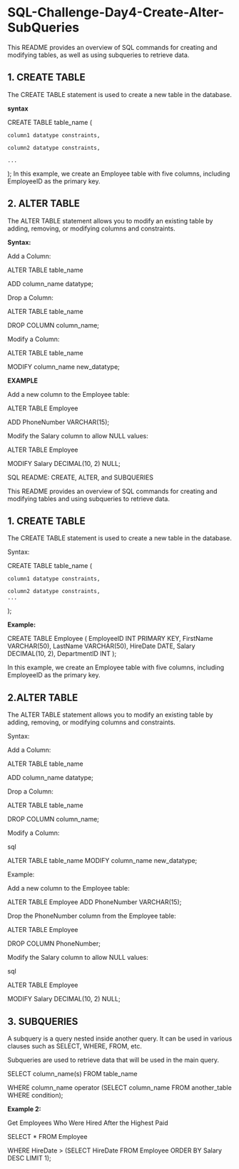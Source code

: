 # SQL-Challenge-Day4-Create-Alter-SubQueries

This README provides an overview of SQL commands for creating and modifying tables, as well as using subqueries to retrieve data.

## 1. CREATE TABLE

The CREATE TABLE statement is used to create a new table in the database.

**syntax**

CREATE TABLE table_name (

    column1 datatype constraints,
    
    column2 datatype constraints,
    
    ...
    
);
In this example, we create an Employee table with five columns, including EmployeeID as the primary key.

## 2. ALTER TABLE

The ALTER TABLE statement allows you to modify an existing table by adding, removing, or modifying columns and constraints.

**Syntax:**

Add a Column:

ALTER TABLE table_name

ADD column_name datatype;

Drop a Column:

ALTER TABLE table_name

DROP COLUMN column_name;

Modify a Column:

ALTER TABLE table_name

MODIFY column_name new_datatype;

**EXAMPLE**

Add a new column to the Employee table:


ALTER TABLE Employee

ADD PhoneNumber VARCHAR(15);

Modify the Salary column to allow NULL values:


ALTER TABLE Employee

MODIFY Salary DECIMAL(10, 2) NULL;


SQL README: CREATE, ALTER, and SUBQUERIES

This README provides an overview of SQL commands for creating and modifying tables and using subqueries to retrieve data.

## 1. CREATE TABLE
   
The CREATE TABLE statement is used to create a new table in the database.

Syntax:

CREATE TABLE table_name (

    column1 datatype constraints,
    
    column2 datatype constraints,
    ...
);

**Example:**

CREATE TABLE Employee (
    EmployeeID INT PRIMARY KEY,
    FirstName VARCHAR(50),
    LastName VARCHAR(50),
    HireDate DATE,
    Salary DECIMAL(10, 2),
    DepartmentID INT
);

In this example, we create an Employee table with five columns, including EmployeeID as the primary key.

## 2.ALTER TABLE
   
The ALTER TABLE statement allows you to modify an existing table by adding, removing, or modifying columns and constraints.

Syntax:

Add a Column:

ALTER TABLE table_name

ADD column_name datatype;

Drop a Column:

ALTER TABLE table_name

DROP COLUMN column_name;

Modify a Column:

sql

ALTER TABLE table_name
MODIFY column_name new_datatype;

Example:

Add a new column to the Employee table:

ALTER TABLE Employee
ADD PhoneNumber VARCHAR(15);

Drop the PhoneNumber column from the Employee table:

ALTER TABLE Employee

DROP COLUMN PhoneNumber;

Modify the Salary column to allow NULL values:

sql

ALTER TABLE Employee

MODIFY Salary DECIMAL(10, 2) NULL;

## 3. SUBQUERIES

A subquery is a query nested inside another query. It can be used in various clauses such as SELECT, WHERE, FROM, etc.

Subqueries are used to retrieve data that will be used in the main query.

SELECT column_name(s) FROM table_name

WHERE column_name operator (SELECT column_name FROM another_table WHERE condition);

**Example 2:**

Get Employees Who Were Hired After the Highest Paid

SELECT * FROM Employee

WHERE HireDate > (SELECT HireDate FROM Employee ORDER BY Salary DESC LIMIT 1);





